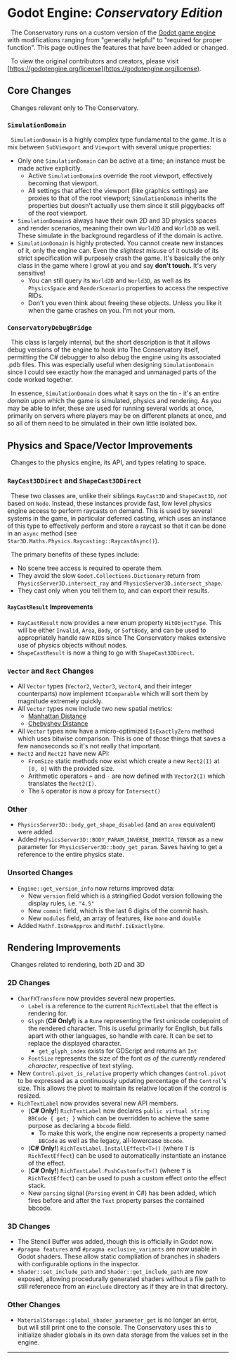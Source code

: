 # Godot Engine: *Conservatory Edition*

&nbsp;&nbsp;The Conservatory runs on a custom version of the [Godot game engine](https://godotengine.org) with modifications ranging from "generally helpful" to "required for proper function". This page outlines the features that have been added or changed.

&nbsp;&nbsp;To view the original contributors and creators, please visit [https://godotengine.org/license](https://godotengine.org/license).

## Core Changes

&nbsp;&nbsp;Changes relevant only to The Conservatory.

### `SimulationDomain`

&nbsp;&nbsp;`SimulationDomain` is a highly complex type fundamental to the game. It is a mix between `SubViewport` and `Viewport` with several unique properties:

* Only one `SimulationDomain` can be active at a time; an instance must be made active explicitly.
    * Active `SimulationDomain`s override the root viewport, effectively becoming that viewport.
    * All settings that affect the viewport (like graphics settings) are proxies to that of the root viewport; `SimulationDomain` inherits the properties but doesn't actually use them since it still piggybacks off of the root viewport.
* `SimulationDomain`s always have their own 2D and 3D physics spaces and render scenarios, meaning their own `World2D` and `World3D` as well. These simulate in the background regardless of if the domain is active.
* `SimulationDomain` is highly protected. You cannot create new instances of it, only the engine can. Even the *slightest* misuse of it outside of its strict specification will purposely crash the game. It's basically the only class in the game where I growl at you and say **don't touch.** It's very sensitive!
    * You can still query its `World2D` and `World3D`, as well as its `PhysicsSpace` and `RenderScenario` properties to access the respective RIDs.
    * Don't you even think about freeing these objects. Unless you like it when the game crashes on you. I'm not your mom.

### `ConservatoryDebugBridge`

&nbsp;&nbsp;This class is largely internal, but the short description is that it allows debug versions of the engine to hook into The Conservatory itself, permitting the C# debugger to also debug the engine using its associated .pdb files. This was especially useful when designing `SimulationDomain` since I could see exactly how the managed and unmanaged parts of the code worked together.

&nbsp;&nbsp;In essence, `SimulationDomain` does what it says on the tin - it's an entire *domain* upon which the game is simulated, physics and rendering. As you may be able to infer, these are used for running several worlds at once, primarily on servers where players may be on different planets at once, and so all of them need to be simulated in their own little isolated box.

## Physics and Space/Vector Improvements

&nbsp;&nbsp;Changes to the physics engine, its API, and types relating to space.

### `RayCast3DDirect` and `ShapeCast3DDirect`

&nbsp;&nbsp;These two classes are, unlike their siblings `RayCast3D` and `ShapeCast3D`, *not* based on `Node`. Instead, these instances provide fast, low level physics engine access to perform raycasts on demand. This is used by several systems in the game, in particular deferred casting, which uses an instance of this type to effectively perform and store a raycast so that it can be done in an `async` method (see `Star3D.Maths.Physics.Raycasting::RaycastAsync()`).

&nbsp;&nbsp;The primary benefits of these types include:

* No scene tree access is required to operate them.
* They avoid the slow `Godot.Collections.Dictionary` return from `PhysicsServer3D.intersect_ray` and `PhysicsServer3D.intersect_shape`.
* They cast only when you tell them to, and can export their results.

#### `RayCastResult` Improvements

* `RayCastResult` now provides a new enum property `HitObjectType`. This will be either `Invalid`, `Area`, `Body`, or `SoftBody`, and can be used to appropriately handle raw `RID`s since The Conservatory makes extensive use of physics objects without nodes.
* `ShapeCastResult` is now a thing to go with `ShapeCast3DDirect`.

### `Vector` and `Rect` Changes
* All `Vector` types (`Vector2`, `Vector3`, `Vector4`, and their integer counterparts) now implement `IComparable` which will sort them by magnitude extremely quickly.
* All `Vector` types now include two new spatial metrics:
    * [Manhattan Distance](https://en.wikipedia.org/wiki/Taxicab_geometry)
    * [Chebyshev Distance](https://en.wikipedia.org/wiki/Chebyshev_distance)
* All `Vector` types now have a micro-optimized `IsExactlyZero` method which uses bitwise comparison. This is one of those things that saves a few nanoseconds so it's not really that important.
* `Rect2` and `Rect2I` have new API:
    * `FromSize` static methods now exist which create a new `Rect2(I)` at `[0, 0]` with the provided size.
    * Arithmetic operators `+` and `-` are now defined with `Vector2(I)` which translates the `Rect2(I)`.
    * The `&` operator is now a proxy for `Intersect()`

### Other

* `PhysicsServer3D::body_get_shape_disabled` (and an `area` equivalent) were added.
* Added `PhysicsServer3D::BODY_PARAM_INVERSE_INERTIA_TENSOR` as a new parameter for `PhysicsServer3D::body_get_param`. Saves having to get a reference to the entire physics state.

### Unsorted Changes

* `Engine::get_version_info` now returns improved data:
    * New `version` field which is a stringified Godot version following the display rules, i.e. `"4.5"`
    * New `commit` field, which is the last 6 digits of the commit hash.
    * New `modules` field, an array of features, like `mono` and `double`
* Added `Mathf.IsOneApprox` and `Mathf.IsExactlyOne`.

## Rendering Improvements

&nbsp;&nbsp;Changes related to rendering, both 2D and 3D

### 2D Changes

* `CharFXTransform` now provides several new properties.
    * `Label` is a reference to the current `RichTextLabel` that the effect is rendering for.
    * `Glyph` (**C# Only!**) is a `Rune` representing the first unicode codepoint of the rendered character. This is useful primarily for English, but falls apart with other languages, so handle with care. It can be set to replace the displayed character.
        * `get_glyph_index` exists for GDScript and returns an `Int`
    * `FontSize` represents the size of the font *as of the currently rendered character*, respective of text styling.
* New `Control.pivot_is_relative` property which changes `Control.pivot` to be expressed as a continuously updating percentage of the `Control`'s size. This allows the pivot to maintain its relative location if the control is resized.
* `RichTextLabel` now provides several new API members.
    * (**C# Only!**) `RichTextLabel` now declares `public virtual string BBCode { get; }` which can be overridden to achieve the same purpose as declaring a `bbcode` field.
        * To make this work, the engine now represents a property named `BBCode` as well as the legacy, all-lowercase `bbcode`.
    * (**C# Only!**) `RichTextLabel.InstallEffect<T>()` (where `T` is `RichTextEffect`) can be used to automatically instantiate an instance of the effect.
    * (**C# Only!**) `RichTextLabel.PushCustomfx<T>()` (where `T` is `RichTextEffect`) can be used to push a custom effect onto the effect stack.
    * New `parsing` signal (`Parsing` event in C#) has been added, which fires before and after the `Text` property parses the contained bbcode.


### 3D Changes

* The Stencil Buffer was added, though this is officially in Godot now.
* `#pragma features` and `#pragma exclusive_variants` are now usable in Godot shaders. These allow static compliation of branches in shaders with configurable options in the inspector.
* `Shader::set_include_path` and `Shader::get_include_path` are now exposed, allowing procedurally generated shaders without a file path to still referenece from an `#include` directory as if they are in that directory.

### Other Changes

* `MaterialStorage::global_shader_parameter_get` is no longer an error, but will still print one to the console. The Conservatory uses this to initialize shader globals in its own data storage from the values set in the engine.

***
